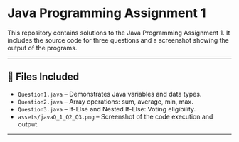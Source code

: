# Java Programming Assignment 1

This repository contains solutions to the Java Programming Assignment 1. It includes the source code for three questions and a screenshot showing the output of the programs.

---

## 📁 Files Included

- `Question1.java` – Demonstrates Java variables and data types.
- `Question2.java` – Array operations: sum, average, min, max.
- `Question3.java` – If-Else and Nested If-Else: Voting eligibility.
- `assets/javaQ_1_Q2_Q3.png` – Screenshot of the code execution and output.

---
